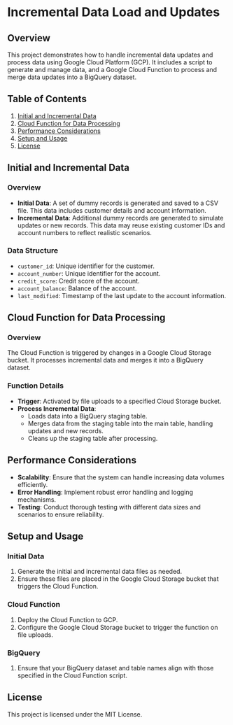 # Incremental Data Load and Updates

## Overview

This project demonstrates how to handle incremental data updates and process data using Google Cloud Platform (GCP). It includes a script to generate and manage data, and a Google Cloud Function to process and merge data updates into a BigQuery dataset.

## Table of Contents

1. [Initial and Incremental Data](#initial-and-incremental-data)
2. [Cloud Function for Data Processing](#cloud-function-for-data-processing)
3. [Performance Considerations](#performance-considerations)
4. [Setup and Usage](#setup-and-usage)
5. [License](#license)

## Initial and Incremental Data

### Overview

- **Initial Data**: A set of dummy records is generated and saved to a CSV file. This data includes customer details and account information.
- **Incremental Data**: Additional dummy records are generated to simulate updates or new records. This data may reuse existing customer IDs and account numbers to reflect realistic scenarios.

### Data Structure

- `customer_id`: Unique identifier for the customer.
- `account_number`: Unique identifier for the account.
- `credit_score`: Credit score of the account.
- `account_balance`: Balance of the account.
- `last_modified`: Timestamp of the last update to the account information.

## Cloud Function for Data Processing

### Overview

The Cloud Function is triggered by changes in a Google Cloud Storage bucket. It processes incremental data and merges it into a BigQuery dataset.

### Function Details

- **Trigger**: Activated by file uploads to a specified Cloud Storage bucket.
- **Process Incremental Data**:
  - Loads data into a BigQuery staging table.
  - Merges data from the staging table into the main table, handling updates and new records.
  - Cleans up the staging table after processing.

## Performance Considerations

- **Scalability**: Ensure that the system can handle increasing data volumes efficiently.
- **Error Handling**: Implement robust error handling and logging mechanisms.
- **Testing**: Conduct thorough testing with different data sizes and scenarios to ensure reliability.

## Setup and Usage

### Initial Data

1. Generate the initial and incremental data files as needed.
2. Ensure these files are placed in the Google Cloud Storage bucket that triggers the Cloud Function.

### Cloud Function

1. Deploy the Cloud Function to GCP.
2. Configure the Google Cloud Storage bucket to trigger the function on file uploads.

### BigQuery

1. Ensure that your BigQuery dataset and table names align with those specified in the Cloud Function script.

## License

This project is licensed under the MIT License.
